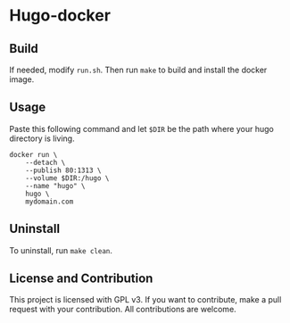 # Hugo-docker

## Build 
If needed, modify `run.sh`. Then run `make` to build and install the docker
image.

## Usage
Paste this following command and let `$DIR` be the path where your hugo
directory is living.

```
docker run \        
    --detach \ 
    --publish 80:1313 \
    --volume $DIR:/hugo \
    --name "hugo" \
    hugo \
    mydomain.com
```

## Uninstall

To uninstall, run `make clean`.

## License and Contribution 
This project is licensed with GPL v3. If you want to contribute, make a pull
request with your contribution. All contributions are welcome.
